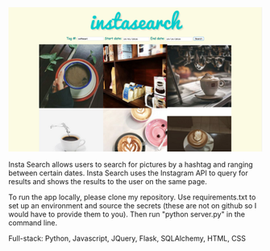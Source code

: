 ![App Screen Shot](/readmescreenshot/screenshot.png)

Insta Search allows users to search for pictures by a hashtag and ranging between certain dates. Insta Search uses the Instagram API to query for results and shows the results to the user on the same page.

To run the app locally, please clone my repository. Use requirements.txt to set up an environment and source the secrets (these are not on github so I would have to provide them to you). Then run "python server.py" in the command line.


Full-stack: Python, Javascript, JQuery, Flask, SQLAlchemy, HTML, CSS

